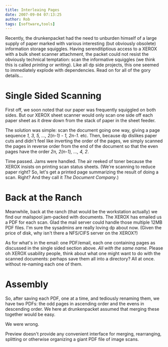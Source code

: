 ```yaml
---
title: Interleaing Pages
date: 2007-09-04 07:13:25
author: Rob
tags: [software,tools]
---
```


Recently, the drunkenpacket had the need to unburden himself of a
large supply of paper marked with various interesting (but obviously
obsolete) information storage squiggles.  Having serenditiptious
access to a XEROX with a bulk sheet scanner attachment, the packet
could not resist the obviously technical temptation: scan the
informative squiggles (we think this is called *printing* or
*writing*).  Like all dp side projects, this one seemed to immediately
explode with dependencies.  Read on for all of the gory details...

# Single Sided Scanning
First off, we soon noted that our paper was frequently squiggled on
both sides.  But our XEROX sheet scanner would only scan one side off
each paper sheet as it drew down from the stack of paper in the sheet feeder.

The solution was simple: scan the document going one way, giving a
page sequence *1, 3, 5, ..., 2(n-1) - 1, 2n-1.* etc.  Then, because dp
dislikes paper cuts and didn't feel like inverting the order of the
pages, we simply scanned the pages in reverse order from the end of
the document so that the even pages have the order *2n, 2(n-1), ...,
4, 2*.

Time passed. Jams were handled. The air reeked of toner because the
XEROX insists on printing scan status sheets.  (We're scanning to
reduce paper right? So, let's get a printed page summarizing the
result of doing a scan.  Right?  And they call it *The Document
Company*.)

# Back at the Ranch
Meanwhile, back at the ranch (that would be the workstation actually)
we find our mailspool jam-packed with documents.  The XEROX has
emailed us a PDF for each scan.  Glad the mail server could handle
those multiple 12MB PDF files. I'm sure the sysadmins are really
loving dp about now.  (Given the price of disk, why isn't there a
NFS/CIFS server on the XEROX?)

As for what's in the email: one PDF/email, each one containing pages
as discussed in the single sided section above.  *All with the same
name.*  Please oh XEROX usability people, think about what one might
want to do with the scanned documents: perhaps save them all into
a directory?  All at once.  without re-naming each one of them.

# Assembly
So, after saving each PDF, one at a time, and tediously renaming
them, we have two PDFs: the odd pages in ascending order and the
evens in descending order.  We here at drunkenpacket assumed that
merging these together would be easy.

We were wrong.

Preview doesn't provide any convenient interface for merging,
rearranging, splitting or otherwise organizing a giant PDF file of
image scans.









